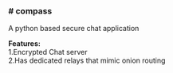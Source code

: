 <b><h3># compass</h3></b>
A python based secure chat application

<b>Features:</b><br>
1.Encrypted Chat server</br>
2.Has dedicated relays that mimic onion routing
